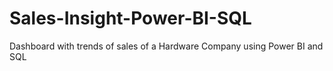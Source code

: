 # Sales-Insight-Power-BI-SQL
Dashboard with trends of sales of a Hardware Company using Power BI and SQL
